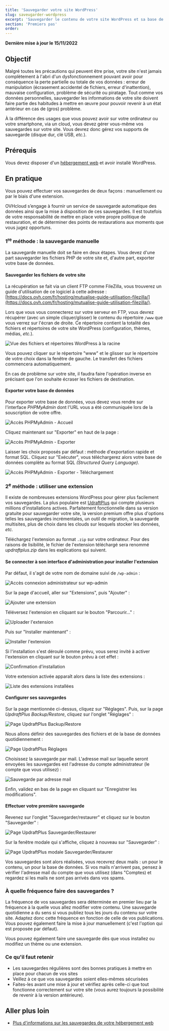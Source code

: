 ```yaml
---
title: 'Sauvegarder votre site WordPress'
slug: saveugarder-wordpress
excerpt: 'Sauvegarder le contenu de votre site WordPress et sa base de données'
section: 'Premiers pas'
order: 
---
```


**Dernière mise à jour le 15/11/2022**

## Objectif

Malgré toutes les précautions qui peuvent être prise, votre site n'est jamais complètement à l'abri d'un dysfonctionnement pouvant avoir pour conséquence la perte partielle ou totale de vos données : erreur de manipulation (écrasement accidentel de fichiers, erreur d'inattention), mauvaise configuration, problème de sécurité ou piratage. Tout comme vos données personnelles, sauvegarder les informations de votre site doivent faire partie des habitudes à mettre en œuvre pour pouvoir revenir à un état antérieur en cas de (gros) problème.

À la différence des usages que vous pouvez avoir sur votre ordinateur ou votre smartphone, via un cloud, vous devez gérer vous-même vos sauvegardes sur votre site. Vous devrez donc gérez vos supports de sauvegarde (disque dur, clé USB, _etc._).

## Prérequis

Vous devez disposer d'un [hébergement web](https://www.ovhcloud.com/fr/web-hosting/) et avoir installé WordPress.

## En pratique

Vous pouvez effectuer vos sauvegardes de deux façons : manuellement ou par le biais d'une extension.

OVHcloud s’engage à fournir un service de sauvegarde automatique des données ainsi que la mise à disposition de ces sauvegardes. Il est toutefois de votre responsabilité de mettre en place votre propre politique de restauration, et de déterminer des points de restaurations aux moments que vous jugez opportuns.

### 1<sup>re</sup> méthode : la sauvegarde manuelle

La sauvegarde manuelle doit se faire en deux étapes. Vous devez d'une part sauvegarder les fichiers PHP de votre site et, d'autre part, exporter votre base de données.

#### Sauvegarder les fichiers de votre site

La récupération se fait via un client FTP comme FileZilla, vous trouverez un guide d'utilisation de ce logiciel à cette adresse : [https://docs.ovh.com/fr/hosting/mutualise-guide-utilisation-filezilla/](https://docs.ovh.com/fr/hosting/mutualise-guide-utilisation-filezilla/).

Lors que vous vous connecterez sur votre serveur en FTP, vous devrez récupérer (avec un simple cliquer/glisser) le contenu du répertoire `/www` que vous verrez sur l'écran de droite. Ce répertoire contient la totalité des fichiers et répertoires de votre site WordPress (configuration, thèmes, médias, _etc._).

![Vue des fichiers et répertoires WordPress à la racine](images/how_to_backup_your_wordpress_1.png)

Vous pouvez cliquer sur le répertoire "www" et le glisser sur le répertoire de votre choix dans la fenêtre de gauche. Le transfert des fichiers commencera automatiquement.

En cas de problème sur votre site, il faudra faire l'opération inverse en précisant que l'on souhaite écraser les fichiers de destination.

#### Exporter votre base de données

Pour exporter votre base de données, vous devez vous rendre sur l'interface _PHPMyAdmin_ dont l'URL vous a été communiquée lors de la souscription de votre offre.

![Accès PHPMyAdmin - Accueil](images/how_to_backup_your_wordpress_2.png)

Cliquez maintenant sur "Exporter" en haut de la page :

![Accès PHPMyAdmin - Exporter](images/how_to_backup_your_wordpress_3.png)

Laisser les choix proposés par défaut : méthode d'exportation rapide et format SQL. Cliquez sur "Exécuter", vous téléchargerez alors votre base de données complète au format SQL _(Structured Query Language)_.

![Accès PHPMyAdmin - Exporter - Téléchargement](images/how_to_backup_your_wordpress_4.png)

### 2<sup>e</sup> méthode : utiliser une extension

Il existe de nombreuses extensions WordPress pour gérer plus facilement vos sauvegardes. La plus populaire est [UdraftPlus](https://wordpress.org/plugins/updraftplus/) qui compte plusieurs millions d'installations actives. Parfaitement fonctionnelle dans sa version gratuite pour sauvegarder votre site, la version premium offre plus d'options telles les sauvegardes incrémentales, un outil de migration, la sauvegarde multisites, plus de choix dans les clouds sur lesquels stocker les données, _etc._

Téléchargez l'extension au format `.zip` sur votre ordinateur. Pour des raisons de lisibilité, le fichier de l'extension téléchargé sera renommé _updraftplus.zip_ dans les explications qui suivent.

#### Se connecter à son interface d'administration pour installer l'extension

Par défaut, il s'agit de votre nom de domaine suivi de `/wp-admin` :

![Accès connexion administrateur sur wp-admin](images/how_to_backup_your_wordpress_5.png)

Sur la page d'accueil, aller sur "Extensions", puis "Ajouter" :

![Ajouter une extension](images/how_to_backup_your_wordpress_6.png)

Téléversez l'extension en cliquant sur le bouton "Parcourir&hellip;" :

![Uploader l'extension](images/how_to_backup_your_wordpress_7.png)

Puis sur "Installer maintenant" :

![Installer l'extension](images/how_to_backup_your_wordpress_8.png)

Si l'installation s'est déroulé comme prévu, vous serez invité à activer l'extension en cliquant sur le bouton prévu à cet effet :

![Confirmation d'installation](images/how_to_backup_your_wordpress_9.png)

Votre extension activée apparaît alors dans la liste des extensions :

![Liste des extensions installées](images/how_to_backup_your_wordpress_10.png)

#### Configurer ses sauvegardes

Sur la page mentionnée ci-dessus, cliquez sur "Réglages". Puis, sur la page _UpdraftPlus Backup/Restore_, cliquez sur l'onglet "Réglages" :

![Page UpdraftPlus Backup/Restore](images/how_to_backup_your_wordpress_11.png)

Nous allons définir des sauvegardes des fichiers et de la base de données quotidiennement :

![Page UpdraftPlus Réglages](images/how_to_backup_your_wordpress_12.png)

Choisissez la sauvegarde par mail. L'adresse mail sur laquelle seront envoyées les sauvegardes est l'adresse du compte administrateur (le compte que vous utilisez) :

![Sauvegarde par adresse mail](images/how_to_backup_your_wordpress_13.png)

Enfin, validez en bas de la page en cliquant sur "Enregistrer les modifications".

#### Effectuer votre première sauvegarde

Revenez sur l'onglet "Sauvegarder/restaurer" et cliquez sur le bouton "Sauvegarder" :

![Page UpdraftPlus Sauvegarder/Restaurer](images/how_to_backup_your_wordpress_14.png)

Sur la fenêtre modale qui s'affiche, cliquez à nouveau sur "Sauvegarder" :

![Page UpdraftPlus modale Sauvegarder/Restaurer](images/how_to_backup_your_wordpress_15.png)

Vos sauvegardes sont alors réalisées, vous recevrez deux mails : un pour le contenu, un pour la base de données.
Si vos mails n'arrivent pas, pensez à vérifier l'adresse mail du compte que vous utilisez (dans "Comptes) et regardez si les mails ne sont pas arrivés dans vos spams.

### À quelle fréquence faire des sauvegardes ?

La fréquence de vos sauvegardes sera déterminée en premier lieu par la fréquence à la quelle vous allez modifier votre contenu. Une sauvegarde quotidienne a du sens si vous publiez tous les jours du contenu sur votre site. Adaptez donc cette fréquence en fonction de celle de vos publications. Vous pouvez également faire la mise à jour manuellement (c'est l'option qui est proposée par défaut).

Vous pouvez également faire une sauvegarde dès que vous installez ou modifiez un thème ou une extension.

### Ce qu'il faut retenir

- Les sauvegardes régulières sont des bonnes pratiques à mettre en place pour chacun de vos sites
- Veillez à ce que vos sauvegardes soient elles-mêmes sécurisées
- Faites-les avant une mise à jour et vérifiez après celle-ci que tout fonctionne correctement sur votre site (vous aurez toujours la possibilité de revenir à la version antérieure).

## Aller plus loin

- [Plus d'informations sur les sauvegardes de votre hébergement web](https://docs.ovh.com/fr/hosting/specificites-techniques-hebergements-mutualises/#informations-sur-les-sauvegardes-automatiques)